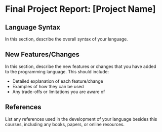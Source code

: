 # Final Project Report: [Project Name]

## Language Syntax

In this section, describe the overall syntax of your language.

## New Features/Changes

In this section, describe the new features or changes that you have added to the programming language. This should include:

* Detailed explanation of each feature/change
* Examples of how they can be used
* Any trade-offs or limitations you are aware of

## References

List any references used in the development of your language besides this courses, including any books, papers, or online resources.
